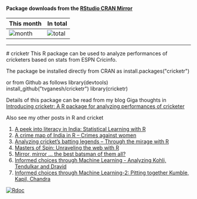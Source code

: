 #### Package downloads from the [RStudio CRAN Mirror](http://cran-logs.rstudio.com/)</b>

This month      | In total
--------------- | -----------
![month](http://cranlogs.r-pkg.org/badges/cricketr) | ![total](http://cranlogs.r-pkg.org/badges/grand-total/cricketr)

<hr>
# cricketr
This R package can be used to analyze performances of cricketers based on stats from ESPN Cricinfo.

The package be installed directly from CRAN as
install.packages("cricketr")

or from Github as follows
library(devtools)
install_github("tvganesh/cricketr")
library(cricketr)

Details of this package can be read from my blog Giga thoughts in [Introducing cricketr: A R package for analyzing performances of cricketer](https://gigadom.wordpress.com/2015/07/04/introducing-cricketr-a-r-package-to-analyze-performances-of-cricketers/)

Also see my other posts in R and cricket

1. [A peek into literacy in India: Statistical Learning with R](https://gigadom.wordpress.com/2015/01/05/a-peek-into-literacy-in-india-statistical-learning-with-r/)
2. [A crime map of India in R – Crimes against women](https://gigadom.wordpress.com/2015/01/16/a-crime-map-of-india-in-r-crime-against-women/)
3. [Analyzing cricket’s batting legends – Through the mirage with R](https://gigadom.wordpress.com/2015/02/06/analyzing-crickets-batting-legends-through-the-mirage-with-r/)
4. [Masters of Spin: Unraveling the web with R](https://gigadom.wordpress.com/2015/02/23/masters-of-spin-unraveling-the-web-with-r/)
5. [Mirror, mirror … the best batsman of them all?](https://gigadom.wordpress.com/2015/03/24/mirror-mirror-the-best-batsman-of-them-all/)
6. [Informed choices through Machine Learning - Analyzing Kohli, Tendulkar and Dravid](https://gigadom.wordpress.com/2014/12/12/informed-choices-through-machine-learning-analyzing-kohli-tendulkar-and-dravid/)
7. [Informed choices through Machine Learning-2: Pitting together Kumble, Kapil, Chandra](https://gigadom.wordpress.com/2014/12/17/informed-choices-through-machine-learning-2-pitting-together-kumble-kapil-chandra/)

[![Rdoc](http://www.rdocumentation.org/badges/version/cricketr)](http://www.rdocumentation.org/packages/cricketr)

